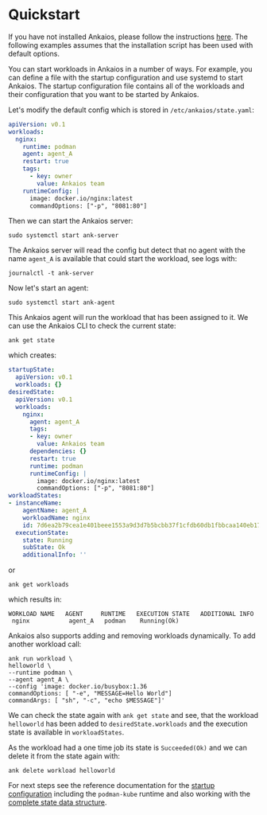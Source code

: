 # Quickstart

If you have not installed Ankaios, please follow the instructions
[here](installation.md). The following examples assumes that the
installation script has been used with default options.

You can start workloads in Ankaios in a number of ways.
For example, you can define a file with the startup configuration and use systemd to start Ankaios.
The startup configuration file contains all of the workloads and their configuration that you want to be started by Ankaios.

Let's modify the default config which is stored in `/etc/ankaios/state.yaml`:

```yaml
apiVersion: v0.1
workloads:
  nginx:
    runtime: podman
    agent: agent_A
    restart: true
    tags:
      - key: owner
        value: Ankaios team
    runtimeConfig: |
      image: docker.io/nginx:latest
      commandOptions: ["-p", "8081:80"]
```

Then we can start the Ankaios server:

```shell
sudo systemctl start ank-server
```

The Ankaios server will read the config but detect that no agent with the name
`agent_A` is available that could start the workload, see logs with:

```shell
journalctl -t ank-server
```

Now let's start an agent:

```shell
sudo systemctl start ank-agent
```

This Ankaios agent will run the workload that has been assigned to it. We can
use the Ankaios CLI to check the current state:

```shell
ank get state
```

which creates:

```yaml
startupState:
  apiVersion: v0.1
  workloads: {}
desiredState:
  apiVersion: v0.1
  workloads:
    nginx:
      agent: agent_A
      tags:
      - key: owner
        value: Ankaios team
      dependencies: {}
      restart: true
      runtime: podman
      runtimeConfig: |
        image: docker.io/nginx:latest
        commandOptions: ["-p", "8081:80"]
workloadStates:
- instanceName:
    agentName: agent_A
    workloadName: nginx
    id: 7d6ea2b79cea1e401beee1553a9d3d7b5bcbb37f1cfdb60db1fbbcaa140eb17d
  executionState:
    state: Running
    subState: Ok
    additionalInfo: ''
```

or

```shell
ank get workloads
```

which results in:

```text
WORKLOAD NAME   AGENT     RUNTIME   EXECUTION STATE   ADDITIONAL INFO
 nginx           agent_A   podman    Running(Ok)
```

Ankaios also supports adding and removing workloads dynamically.
To add another workload call:

```shell
ank run workload \
helloworld \
--runtime podman \
--agent agent_A \
--config 'image: docker.io/busybox:1.36
commandOptions: [ "-e", "MESSAGE=Hello World"]
commandArgs: [ "sh", "-c", "echo $MESSAGE"]'
```

We can check the state again with `ank get state` and see, that the workload
`helloworld` has been added to `desiredState.workloads` and the execution
state is available in `workloadStates`.

As the workload had a one time job its state is `Succeeded(Ok)` and we can
delete it from the state again with:

```shell
ank delete workload helloworld
```

For next steps see the reference documentation for the
[startup configuration](../reference/startup-configuration.md) including the
`podman-kube` runtime and also working with the
[complete state data structure](../reference/complete-state.md).

